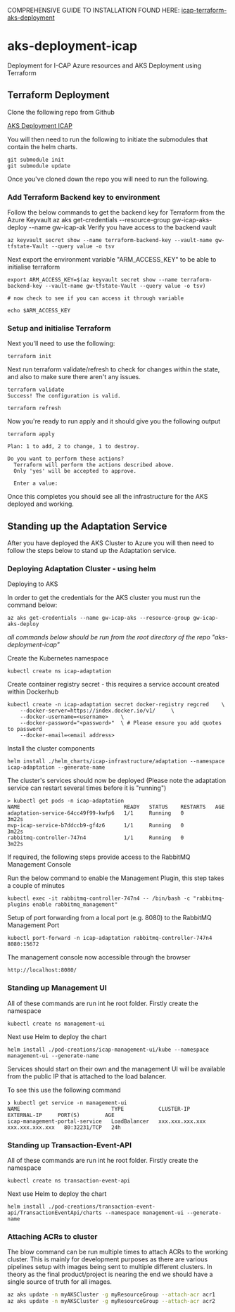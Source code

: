 COMPREHENSIVE GUIDE TO INSTALLATION FOUND HERE: [icap-terraform-aks-deployment](https://github.com/filetrust/icap-terraform-aks-deployment)

# aks-deployment-icap

Deployment for I-CAP Azure resources and AKS Deployment using Terraform

## Terraform Deployment

Clone the following repo from Github

[AKS Deployment ICAP](https://github.com/filetrust/aks-deployment-icap)

You will then need to run the following to initiate the submodules that contain the helm charts.

```
git submodule init
git submodule update
```

Once you've cloned down the repo you will need to run the following.

### Add Terraform Backend key to environment

Follow the below commands to get the backend key for Terraform from the Azure Keyvault
az aks get-credentials --resource-group gw-icap-aks-deploy --name gw-icap-ak
Verify you have access to the backend vault 

```
az keyvault secret show --name terraform-backend-key --vault-name gw-tfstate-Vault --query value -o tsv
```

Next export the environment variable "ARM_ACCESS_KEY" to be able to initialise terraform

```
export ARM_ACCESS_KEY=$(az keyvault secret show --name terraform-backend-key --vault-name gw-tfstate-Vault --query value -o tsv)

# now check to see if you can access it through variable

echo $ARM_ACCESS_KEY
```

### Setup and initialise Terraform

Next you'll need to use the following:

```
terraform init
```

Next run terraform validate/refresh to check for changes within the state, and also to make sure there aren't any issues.

```
terraform validate
Success! The configuration is valid.

terraform refresh
```

Now you're ready to run apply and it should give you the following output

```
terraform apply

Plan: 1 to add, 2 to change, 1 to destroy.

Do you want to perform these actions?
  Terraform will perform the actions described above.
  Only 'yes' will be accepted to approve.

  Enter a value:
```

Once this completes you should see all the infrastructure for the AKS deployed and working.

## Standing up the Adaptation Service

After you have deployed the AKS Cluster to Azure you will then need to follow the steps below to stand up the Adaptation service.

### Deploying Adaptation Cluster - using helm

Deploying to AKS

In order to get the credentials for the AKS cluster you must run the command below:

```
az aks get-credentials --name gw-icap-aks --resource-group gw-icap-aks-deploy
```

*all commands below should be run from the root directory of the repo "aks-deployment-icap"*

Create the Kubernetes namespace
```
kubectl create ns icap-adaptation
```

Create container registry secret - this requires a service account created within Dockerhub
```
kubectl create -n icap-adaptation secret docker-registry regcred	\ 
	--docker-server=https://index.docker.io/v1/ 	\
	--docker-username=<username>	\
	--docker-password="<password>"	\ # Please ensure you add quotes to password
	--docker-email=<email address>
```

Install the cluster components
```
helm install ./helm_charts/icap-infrastructure/adaptation --namespace icap-adaptation --generate-name
```

The cluster's services should now be deployed (Please note the adaptation service can restart several times before it is "running")
```
> kubectl get pods -n icap-adaptation
NAME                                 READY   STATUS    RESTARTS   AGE
adaptation-service-64cc49f99-kwfp6   1/1     Running   0          3m22s
mvp-icap-service-b7ddccb9-gf4z6      1/1     Running   0          3m22s
rabbitmq-controller-747n4            1/1     Running   0          3m22s
```

If required, the following steps provide access to the RabbitMQ Management Console

Run the below command to enable the Management Plugin, this step takes a couple of minutes
```
kubectl exec -it rabbitmq-controller-747n4 -- /bin/bash -c "rabbitmq-plugins enable rabbitmq_management"
```

Setup of port forwarding from a local port (e.g. 8080) to the RabbitMQ Management Port
```
kubectl port-forward -n icap-adaptation rabbitmq-controller-747n4 8080:15672
```
The management console now accessible through the browser
```
http://localhost:8080/
```
### Standing up Management UI

All of these commands are run int he root folder. Firstly create the namespace

```
kubectl create ns management-ui
```

Next use Helm to deploy the chart

```
helm install ./pod-creations/icap-management-ui/kube --namespace management-ui --generate-name
```

Services should start on their own and the management UI will be available from the public IP that is attached to the load balancer.

To see this use the following command

```
❯ kubectl get service -n management-ui
NAME                             TYPE           CLUSTER-IP    EXTERNAL-IP     PORT(S)        AGE
icap-management-portal-service   LoadBalancer   xxx.xxx.xxx.xxx   xxx.xxx.xxx.xxx   80:32231/TCP   24h
```

### Standing up Transaction-Event-API

All of these commands are run int he root folder. Firstly create the namespace

```
kubectl create ns transaction-event-api
```

Next use Helm to deploy the chart

```
helm install ./pod-creations/transaction-event-api/TransactionEventApi/charts --namespace management-ui --generate-name
```

### Attaching ACRs to cluster

The blow command can be run multiple times to attach ACRs to the working cluster. This is mainly for development purposes as there are various pipelines setup with images being sent to multiple different clusters. In theory as the final product/project is nearing the end we should have a single source of truth for all images.

```bash
az aks update -n myAKSCluster -g myResourceGroup --attach-acr acr1
az aks update -n myAKSCluster -g myResourceGroup --attach-acr acr2
```
